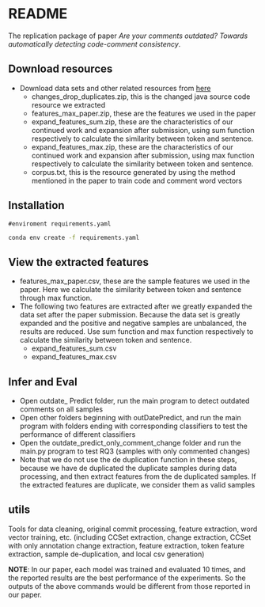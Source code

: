 # README

The replication package of paper *Are your comments outdated? Towards automatically detecting code-comment consistency*.

## Download resources

- Download data sets and other related resources from [here](https://drive.google.com/drive/folders/1VT6rXgyVDECpbBuwI1gNGu9VtDsidCkH?usp=share_link)
  - changes_drop_duplicates.zip, this is the changed java source code resource we extracted
  - features_max_paper.zip, these are the features we used in the paper
  - expand_features_sum.zip, these are the characteristics of our continued work and expansion after submission, using sum function respectively to calculate the similarity between token and sentence.
  - expand_features_max.zip, these are the characteristics of our continued work and expansion after submission, using max function respectively to calculate the similarity between token and sentence.
  - corpus.txt, this is the resource generated by using the method mentioned in the paper to train code and comment word vectors

## Installation

```
#enviroment requirements.yaml
```

```bash
conda env create -f requirements.yaml
```

## View the extracted features

- features_max_paper.csv, these are the sample features we used in the paper. Here we calculate the similarity between token and sentence through max function.
- The following two features are extracted after we greatly expanded the data set after the paper submission. Because the data set is greatly expanded and the positive and negative samples are unbalanced, the results are reduced. Use sum function and max function respectively to calculate the similarity between token and sentence.
  - expand_features_sum.csv
  - expand_features_max.csv

## Infer and Eval

- Open outdate_ Predict folder, run the main program to detect outdated comments on all samples
- Open other folders beginning with outDatePredict, and run the main program with folders ending with corresponding classifiers to test the performance of different classifiers
- Open the outdate_predict_only_comment_change folder and run the main.py program to test RQ3 (samples with only commented changes)
- Note that we do not use the de duplication function in these steps, because we have de duplicated the duplicate samples during data processing, and then extract features from the de duplicated samples. If the extracted features are duplicate, we consider them as valid samples

## utils

Tools for data cleaning, original commit processing, feature extraction, word vector training, etc. (including CCSet extraction, change extraction, CCSet with only annotation change extraction, feature extraction, token feature extraction, sample de-duplication, and local csv generation)

**NOTE**: In our paper, each model was trained and evaluated 10 times, and the reported results are the best performance of the experiments.
So the outputs of the above commands would be different from those reported in our paper.
